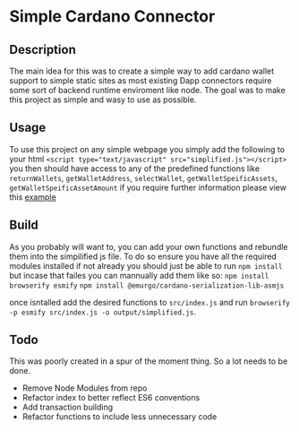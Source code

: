 # Simple Cardano Connector

## Description
The main idea for this was to create a simple way to add cardano wallet support to simple static sites as most existing Dapp connectors require some sort of backend runtime enviroment like node. The goal was to make this project as simple and wasy to use as possible.

## Usage
To use this project on any simple webpage you simply add the following to your html `<script type="text/javascript" src="simplified.js"></script>` you then should have access to any of the predefined functions like `returnWallets`, `getWalletAddress`, `selectWallet`, `getWalletSpeificAssets`, `getWalletSpeificAssetAmount` if you require further information please view this [example](https://github.com/vtsxking/simple_cardano_connector/blob/main/example/assets/js/main.js)

## Build
As you probably will want to, you can add your own functions and rebundle them into the simpilified js file. To do so ensure you have all the required modules installed if not already you should just be able to run `npm install` but incase that failes you can mannually add them like so:
`npm install browserify esmify`
`npm install @emurgo/cardano-serialization-lib-asmjs`

once isntalled add the desired functions to `src/index.js` and run `browserify -p esmify src/index.js -o output/simplified.js`.

## Todo
This was poorly created in a spur of the moment thing. So a lot needs to be done.

- Remove Node Modules from repo
- Refactor index to better reflect ES6 conventions
- Add transaction building
- Refactor functions to include less unnecessary code